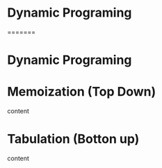 # Dynamic Programing
=======
# Dynamic Programing

# Memoization (Top Down)

content 

# Tabulation (Botton up)

content 

